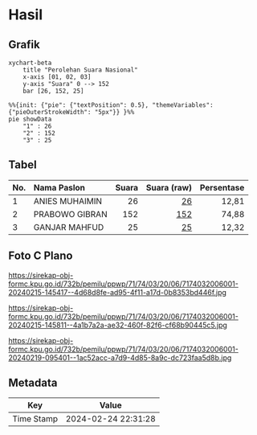 # Hasil

## Grafik

```mermaid
xychart-beta
    title "Perolehan Suara Nasional"
    x-axis [01, 02, 03]
    y-axis "Suara" 0 --> 152
    bar [26, 152, 25]
```

```mermaid
%%{init: {"pie": {"textPosition": 0.5}, "themeVariables": {"pieOuterStrokeWidth": "5px"}} }%%
pie showData
    "1" : 26
    "2" : 152
    "3" : 25
```

## Tabel

| No. | Nama Paslon    | Suara | Suara (raw) | Persentase |
|:--- |:-------------- | -----:| -----------:| ----------:|
| 1   | ANIES MUHAIMIN | 26    | [26][p-1]   | 12,81      |
| 2   | PRABOWO GIBRAN | 152   | [152][p-2]  | 74,88      |
| 3   | GANJAR MAHFUD  | 25    | [25][p-3]   | 12,32      |


[p-1]: https://github.com/gigit-pemilu/pemilu-2024/blob/main/pilpres/hitung-suara/sub/71-sulawesi-utara/sub/74-kota-kotamobagu/sub/03-kotamobagu-selatan/sub/2006-poyowa-kecil/sub/001-tps/sub/paslon-1.txt
[p-2]: https://github.com/gigit-pemilu/pemilu-2024/blob/main/pilpres/hitung-suara/sub/71-sulawesi-utara/sub/74-kota-kotamobagu/sub/03-kotamobagu-selatan/sub/2006-poyowa-kecil/sub/001-tps/sub/paslon-2.txt
[p-3]: https://github.com/gigit-pemilu/pemilu-2024/blob/main/pilpres/hitung-suara/sub/71-sulawesi-utara/sub/74-kota-kotamobagu/sub/03-kotamobagu-selatan/sub/2006-poyowa-kecil/sub/001-tps/sub/paslon-3.txt

## Foto C Plano

https://sirekap-obj-formc.kpu.go.id/732b/pemilu/ppwp/71/74/03/20/06/7174032006001-20240215-145417--4d68d8fe-ad95-4f11-a17d-0b8353bd446f.jpg

https://sirekap-obj-formc.kpu.go.id/732b/pemilu/ppwp/71/74/03/20/06/7174032006001-20240215-145811--4a1b7a2a-ae32-460f-82f6-cf68b90445c5.jpg

https://sirekap-obj-formc.kpu.go.id/732b/pemilu/ppwp/71/74/03/20/06/7174032006001-20240219-095401--1ac52acc-a7d9-4d85-8a9c-dc723faa5d8b.jpg


## Metadata

| Key        | Value               |
| ---------- | ------------------- |
| Time Stamp | 2024-02-24 22:31:28 |



